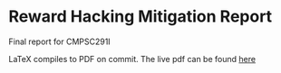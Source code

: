 # Reward Hacking Mitigation Report
Final report for CMPSC291I

LaTeX compiles to PDF on commit. The live pdf can be found [here](https://ajs808.github.io/cmpsc291i_report/main.pdf)
